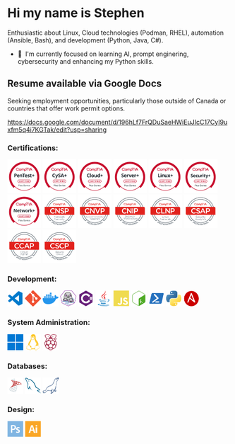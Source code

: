 # Hi my name is Stephen

Enthusiastic about Linux, Cloud technologies (Podman, RHEL), automation (Ansible, Bash), and development (Python, Java, C#). 

* 🧠  I'm currently focused on learning AI, prompt enginering, cybersecurity and enhancing my Python skills.

## Resume available via Google Docs

Seeking employment opportunities, particularly those outside of Canada or countries that offer work permit options.

https://docs.google.com/document/d/196hLf7FrQDuSaeHWiEuJIcC17CyI9uxfm5q4i7KGTak/edit?usp=sharing

### Certifications:

<p align="left">
     <a href="https://www.credly.com/badges/06c733b1-dac7-4a79-af63-6d8d4793d472/public_url" target="_blank" rel="noreferrer"><img src="https://raw.githubusercontent.com/BranchingBad/BranchingBad/refs/heads/main/images/pentest.png" width="76" height="76" alt="pentest" /></a>
      <a href="https://www.credly.com/badges/fa79245a-bc6a-4a31-b9b9-f57512e4c1c0/public_url" target="_blank" rel="noreferrer"><img src="https://raw.githubusercontent.com/BranchingBad/BranchingBad/refs/heads/main/images/cysa.png" width="76" height="76" alt="cysa" /></a>
      <a href="https://www.credly.com/badges/867dd6d5-5be8-43d9-92a4-28935112cedf/public_url" target="_blank" rel="noreferrer"><img src="https://raw.githubusercontent.com/BranchingBad/BranchingBad/refs/heads/main/images/cloud.png" width="76" height="76" alt="cloud" /></a>
    <a href="https://www.credly.com/badges/5575b431-8c47-437f-bd5f-2680f954f3de/public_url" target="_blank" rel="noreferrer"><img src="https://raw.githubusercontent.com/BranchingBad/BranchingBad/refs/heads/main/images/server.png" width="76" height="76" alt="server" /></a>
      <a href="https://www.credly.com/badges/cb8ca8ad-22e5-4220-b071-474caf04cbb5/public_url" target="_blank" rel="noreferrer"><img src="https://raw.githubusercontent.com/BranchingBad/BranchingBad/refs/heads/main/images/linux.png" width="76" height="76" alt="linux" /></a>
      <a href="https://www.credly.com/badges/445b9798-60ee-45d4-8cb8-ac71b19c8f17/public_url" target="_blank" rel="noreferrer"><img src="https://raw.githubusercontent.com/BranchingBad/BranchingBad/refs/heads/main/images/security.png" width="76" height="76" alt="security" /></a>
      <a href="https://www.credly.com/badges/8a51eb8a-5540-4242-a148-b2e91857c840/public_url" target="_blank" rel="noreferrer"><img src="https://raw.githubusercontent.com/BranchingBad/BranchingBad/refs/heads/main/images/network.png" width="76" height="76" alt="network" /></a>
    <a href="https://www.credly.com/badges/1c921185-3481-4019-ae77-2626ef5c216c/public_url" target="_blank" rel="noreferrer"><img src="https://raw.githubusercontent.com/BranchingBad/BranchingBad/refs/heads/main/images/cnsp.png" width="76" height="76" alt="CNSP" /></a>
    <a href="https://www.credly.com/badges/9182cccb-5d8b-4df1-a438-e3f7484dc57e/public_url" target="_blank" rel="noreferrer"><img src="https://raw.githubusercontent.com/BranchingBad/BranchingBad/refs/heads/main/images/cnvp.png" width="76" height="76" alt="CNSP" /></a>    
    <a href="https://www.credly.com/badges/31b89a10-9231-480e-bfd0-91e3dbee585c/public_url" target="_blank" rel="noreferrer"><img src="https://raw.githubusercontent.com/BranchingBad/BranchingBad/refs/heads/main/images/cnip.png" width="76" height="76" alt="CNIP" /></a>
    <a href="https://www.credly.com/badges/df7d6e97-3a23-4ae5-9978-baf35144594a/public_url" target="_blank" rel="noreferrer"><img src="https://raw.githubusercontent.com/BranchingBad/BranchingBad/refs/heads/main/images/clnp.png" width="76" height="76" alt="CLNP" /></a>
      <a href="https://www.credly.com/badges/95b670b6-d2de-4ed4-a76a-026301bf8293/public_url" target="_blank" rel="noreferrer"><img src="https://raw.githubusercontent.com/BranchingBad/BranchingBad/refs/heads/main/images/csap.png" width="76" height="76" alt="CSAP" /></a>
      <a href="https://www.credly.com/badges/9244e1ab-9c43-4453-bd1c-92177eaff966/public_url" target="_blank" rel="noreferrer"><img src="https://raw.githubusercontent.com/BranchingBad/BranchingBad/refs/heads/main/images/ccap.png" width="76" height="76" alt="CCAP" /></a>
      <a href="https://www.credly.com/badges/8f5bab63-e4f3-4162-b004-ef5c4abf4f1f/public_url" target="_blank" rel="noreferrer"><img src="https://raw.githubusercontent.com/BranchingBad/BranchingBad/refs/heads/main/images/cscp.png" width="76" height="76" alt="CSCP" /></a>           
</p>

### Development:

<p align="left">
  <a href="https://code.visualstudio.com/" target="_blank" rel="noreferrer"><img src="https://raw.githubusercontent.com/BranchingBad/BranchingBad/refs/heads/main/images/visualstudiocode-colored.svg" width="36" height="36" alt="VS Code" /></a>
  <a href="https://git-scm.com/" target="_blank" rel="noreferrer"><img src="https://raw.githubusercontent.com/BranchingBad/BranchingBad/refs/heads/main/images/git-colored.svg" width="36" height="36" alt="Git" /></a>
  <a href="https://www.docker.com/" target="_blank" rel="noreferrer"><img src="https://raw.githubusercontent.com/BranchingBad/BranchingBad/refs/heads/main/images/docker-colored.svg" width="36" height="36" alt="Docker" /></a>
   <a href="https://podman.io/" target="_blank" rel="noreferrer"><img src="https://raw.githubusercontent.com/BranchingBad/BranchingBad/refs/heads/main/images/podman-logo.svg" width="36" height="36" alt="podman" /></a>
  <a href="https://docs.microsoft.com/en-us/dotnet/csharp/" target="_blank" rel="noreferrer"><img src="https://raw.githubusercontent.com/BranchingBad/BranchingBad/refs/heads/main/images/csharp-colored.svg" width="36" height="36" alt="C#" /></a>
  <a href="https://www.oracle.com/java/" target="_blank" rel="noreferrer"><img src="https://raw.githubusercontent.com/BranchingBad/BranchingBad/refs/heads/main/images/java-colored.svg" width="36" height="36" alt="Java" /></a>
  <a href="https://developer.mozilla.org/en-US/docs/Web/JavaScript" target="_blank" rel="noreferrer"><img src="https://raw.githubusercontent.com/BranchingBad/BranchingBad/refs/heads/main/images/javascript-colored.svg" width="36" height="36" alt="JavaScript" /></a>
  <a href="https://www.gnu.org/software/bash/" target="_blank" rel="noreferrer"><img src="https://raw.githubusercontent.com/BranchingBad/BranchingBad/refs/heads/main/images/gnubash-colored.svg" width="36" height="36" alt="GNU Bash" /></a>
  <a href="https://microsoft.com/powershell" target="_blank" rel="noreferrer"><img src="https://raw.githubusercontent.com/BranchingBad/BranchingBad/refs/heads/main/images/powershell-colored.svg" width="36" height="36" alt="Powershell" /></a>
  <a href="https://www.python.org/" target="_blank" rel="noreferrer"><img src="https://raw.githubusercontent.com/BranchingBad/BranchingBad/refs/heads/main/images/python-colored.svg" width="36" height="36" alt="Python" /></a>
  <a href="https://www.ansible.com/" target="_blank" rel="noreferrer"><img src="https://raw.githubusercontent.com/BranchingBad/BranchingBad/refs/heads/main/images/ansible.svg" width="36" height="36" alt="Python" /></a>
</p>

### System Administration:

<p align="left">
  <a href="https://www.microsoft.com/en-ca/windows" target="_blank" rel="noreferrer"><img src="https://raw.githubusercontent.com/BranchingBad/BranchingBad/refs/heads/main/images/Windows_logo_-_2021.svg" width="36" height="36" alt="Windows" /><a>
  <a href="https://www.linux.org" target="_blank" rel="noreferrer"><img src="https://raw.githubusercontent.com/BranchingBad/BranchingBad/refs/heads/main/images/linux-colored.svg" width="36" height="36" alt="Linux" /></a>
  <a href="https://www.raspberrypi.org/" target="_blank" rel="noreferrer"><img src="https://raw.githubusercontent.com/BranchingBad/BranchingBad/refs/heads/main/images/raspberrypi-colored.svg" width="36" height="36" alt="Raspberry Pi" /><a>
</p>

### Databases:

<p align="left">
  <a href="https://www.microsoft.com/en-us/sql-server" target="_blank" rel="noreferrer"><img src="https://raw.githubusercontent.com/BranchingBad/BranchingBad/refs/heads/main/images/mssql.svg" width="36" height="36" alt="MsSQL" /></a>
  <a href="https://www.mysql.com/" target="_blank" rel="noreferrer"><img src="https://raw.githubusercontent.com/BranchingBad/BranchingBad/refs/heads/main/images/mysql-colored.svg" width="36" height="36" alt="MySQL" /></a>
  <a href="https://mariadb.com/" target="_blank" rel="noreferrer"><img src="https://raw.githubusercontent.com/BranchingBad/BranchingBad/refs/heads/main/images/mariadb.svg" width="36" height="36" alt="mariaDB" /></a>
</p>

### Design:

<p align="left">
  <a href="https://www.adobe.com/ca/products/photoshop.html" target="_blank" rel="noreferrer"><img src="https://raw.githubusercontent.com/BranchingBad/BranchingBad/refs/heads/main/images/photoshop-colored.svg" width="36" height="36" alt="Photoshop" /></a>
  <a href="https://www.adobe.com/ca/products/illustrator.html" target="_blank" rel="noreferrer"><img src="https://raw.githubusercontent.com/BranchingBad/BranchingBad/refs/heads/main/images/illustrator-colored.svg" width="36" height="36" alt="Illustrator" /></a>
</p>
